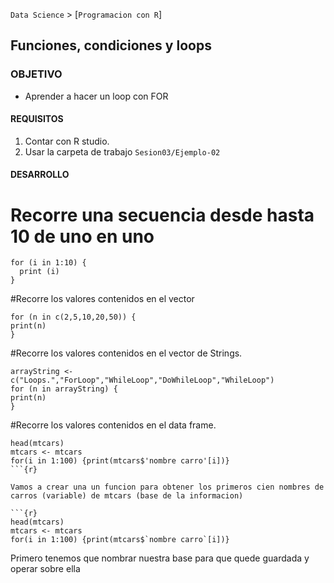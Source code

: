 `Data Science` > [`Programacion con R`]
## Funciones, condiciones y loops

### OBJETIVO
- Aprender a hacer un loop con FOR 

#### REQUISITOS
1. Contar con R studio.
1. Usar la carpeta de trabajo `Sesion03/Ejemplo-02`

#### DESARROLLO

# Recorre una secuencia desde hasta 10 de uno en uno
```{r}
for (i in 1:10) {
  print (i)
}
```

#Recorre los valores contenidos en el vector
```{r}
for (n in c(2,5,10,20,50)) {
print(n)
}
```

#Recorre los valores contenidos en el vector de Strings.
```{r}
arrayString <- c("Loops.","ForLoop","WhileLoop","DoWhileLoop","WhileLoop")
for (n in arrayString) {
print(n)
}
```

#Recorre los valores contenidos en el data frame.
```{r}
head(mtcars)
mtcars <- mtcars 
for(i in 1:100) {print(mtcars$'nombre carro'[i])}
```{r}

Vamos a crear una un funcion para obtener los primeros cien nombres de carros (variable) de mtcars (base de la informacion)

```{r}
head(mtcars)
mtcars <- mtcars 
for(i in 1:100) {print(mtcars$`nombre carro`[i])}

```

Primero tenemos que nombrar nuestra base para que quede guardada y operar sobre ella 

